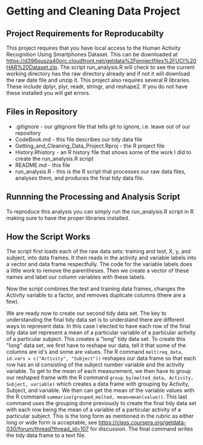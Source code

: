 # Getting and Cleaning Data Project
## Project Requirements for Reproducabilty
This project requires that you have local access to the Human Activity Recognition Using Smartphones Dataset. This can be downloaded at https://d396qusza40orc.cloudfront.net/getdata%2Fprojectfiles%2FUCI%20HAR%20Dataset.zip. The script run_analysis.R will check to see the current working directory has the raw directory already and if not it will download the raw date file and unzip it. This project also requires several R libraries. These include dplyr, plyr, readr, stringr, and reshape2. If you do not have these installed you will get errors. 

## Files in Repository
* .gitignore - our gitignore file that tells git to ignore, i.e. leave out of our repository
* CodeBook.md - this file describes our tidy data file
* Getting_and_Cleaning_Data_Project.Rproj - the R project file
* History.Rhistory - an R history file that shows some of the work I did to create the run_analysis.R script
* README.md - this file
* run_analysis.R - this is the R script that processes our raw data files, analyses them, and produces the final tidy data file. 

## Runnning the Processing and Analysis Script
To reproduce this analysis you can simply run the run_analysis.R script in R making sure to have the proper libraries installed.

## How the Script Works
The script first loads each of the raw data sets: training and test, X, y, and subject, into data frames. It then reads in the activity and variable labels into a vector and data frame respectfully. The code for the variable labels does a little work to remove the parentheses. Then we create a vector of these names and label our column variables with these labels.  

Now the script combines the test and training data frames, changes the Activity variable to a factor, and removes duplicate columns (there are a few).

We are ready now to create our second tidy data set. The key to understanding the final tidy data set is to understand there are different ways to represent data. In this case I elected to have each row of the final tidy data set represent a mean of a particular variable of a particular activity of a particular subject. This creates a "long" tidy data set. To create this "long" data set, we first have to reshape our data, tell it that some of the columns are id's and some are values. The R command ```melt(req_data, id.vars = c("Activity", "Subject"))``` reshapes our data frame so that each row has an id consisting of the subject number variable and the activity variable. To get to the mean of each measurement, we then have to group our reshaped frame with the R command ```group_by(melted_data, Activity, Subject, variable)``` which creates a data frame with grouping by Activity, Subject, and variable. We then can get the mean of the variable values with the R command ```summarise(grouped_melted, mean=mean(value))```. This last command uses the grouping done previously to create the final tidy data set with each row being the mean of a variable of a particular activity of a particular subject. This is the long form as mentioned in the rubric as either long or wide form is acceptable, see https://class.coursera.org/getdata-030/forum/thread?thread_id=107 for discussion. The final command writes the tidy data frame to a text file.